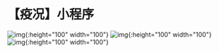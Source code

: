 # 【疫况】小程序





![img](https://files.webhunt.cn/ali.jpg){:height="100" width="100"}
![img](https://files.webhunt.cn/wechat.jpg){:height="100" width="100"}
![img](https://files.webhunt.cn/qq.jpg){:height="100" width="100"}